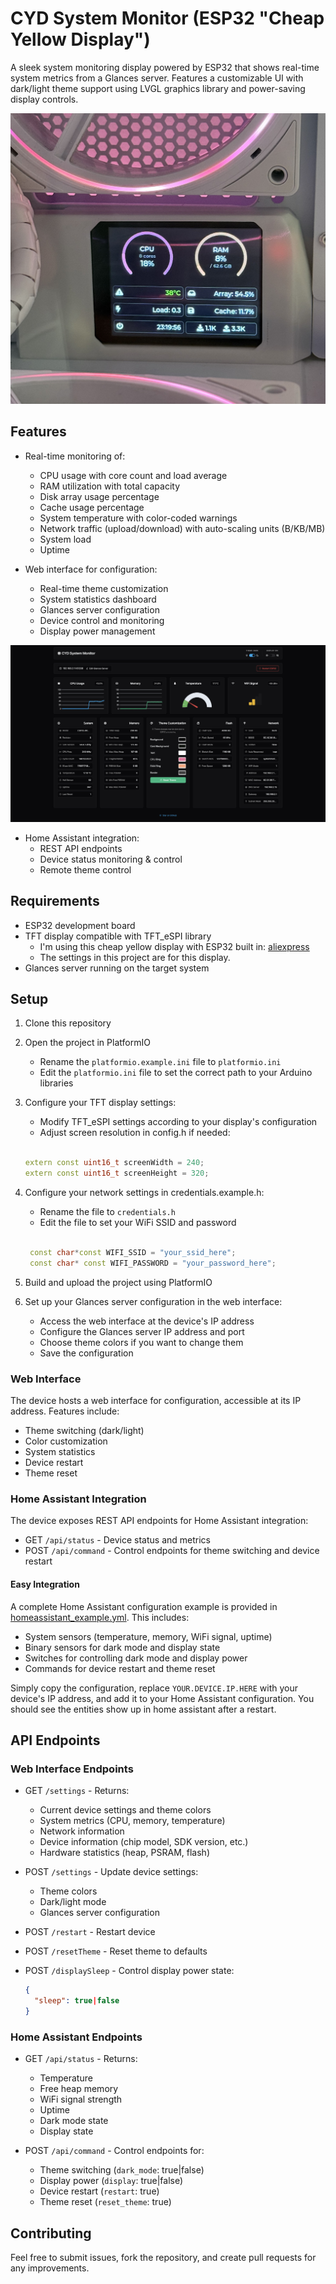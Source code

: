 # CYD System Monitor (ESP32 "Cheap Yellow Display")

A sleek system monitoring display powered by ESP32 that shows real-time system metrics from a Glances server. Features a customizable UI with dark/light theme support using LVGL graphics library and power-saving display controls.

![Unraid](Images/device.jpeg)

## Features

- Real-time monitoring of:
  - CPU usage with core count and load average
  - RAM utilization with total capacity
  - Disk array usage percentage
  - Cache usage percentage
  - System temperature with color-coded warnings
  - Network traffic (upload/download) with auto-scaling units (B/KB/MB)
  - System load
  - Uptime

- Web interface for configuration:
  - Real-time theme customization
  - System statistics dashboard
  - Glances server configuration
  - Device control and monitoring
  - Display power management

![Web UI](Images/web.png)

- Home Assistant integration:
  - REST API endpoints
  - Device status monitoring & control
  - Remote theme control

## Requirements

- ESP32 development board
- TFT display compatible with TFT_eSPI library
  - I'm using this cheap yellow display with ESP32 built in: [aliexpress](https://s.click.aliexpress.com/e/_olrdG2w)
  - The settings in this project are for this display.
- Glances server running on the target system

## Setup

1. Clone this repository
2. Open the project in PlatformIO

   - Rename the `platformio.example.ini` file to `platformio.ini`
   - Edit the `platformio.ini` file to set the correct path to your Arduino libraries

3. Configure your TFT display settings:
   - Modify TFT_eSPI settings according to your display's configuration
   - Adjust screen resolution in config.h if needed:

   ```cpp

   extern const uint16_t screenWidth = 240;
   extern const uint16_t screenHeight = 320;

   ```

4. Configure your network settings in credentials.example.h:

   - Rename the file to `credentials.h`
   - Edit the file to set your WiFi SSID and password

   ```cpp

    const char*const WIFI_SSID = "your_ssid_here";
    const char* const WIFI_PASSWORD = "your_password_here";

   ```

5. Build and upload the project using PlatformIO

6. Set up your Glances server configuration in the web interface:

   - Access the web interface at the device's IP address
   - Configure the Glances server IP address and port
   - Choose theme colors if you want to change them
   - Save the configuration

### Web Interface

The device hosts a web interface for configuration, accessible at its IP address. Features include:

- Theme switching (dark/light)
- Color customization
- System statistics
- Device restart
- Theme reset

### Home Assistant Integration

The device exposes REST API endpoints for Home Assistant integration:

- GET `/api/status` - Device status and metrics
- POST `/api/command` - Control endpoints for theme switching and device restart

#### Easy Integration

A complete Home Assistant configuration example is provided in [homeassistant_example.yml](homeassistant_example.yml). This includes:

- System sensors (temperature, memory, WiFi signal, uptime)
- Binary sensors for dark mode and display state
- Switches for controlling dark mode and display power
- Commands for device restart and theme reset

Simply copy the configuration, replace `YOUR.DEVICE.IP.HERE` with your device's IP address, and add it to your Home Assistant configuration.
You should see the entities show up in home assistant after a restart.

## API Endpoints

### Web Interface Endpoints

- GET `/settings` - Returns:
  - Current device settings and theme colors
  - System metrics (CPU, memory, temperature)
  - Network information
  - Device information (chip model, SDK version, etc.)
  - Hardware statistics (heap, PSRAM, flash)

- POST `/settings` - Update device settings:
  - Theme colors
  - Dark/light mode
  - Glances server configuration

- POST `/restart` - Restart device
- POST `/resetTheme` - Reset theme to defaults
- POST `/displaySleep` - Control display power state:

  ```json
  {
    "sleep": true|false
  }
  ```

### Home Assistant Endpoints

- GET `/api/status` - Returns:
  - Temperature
  - Free heap memory
  - WiFi signal strength
  - Uptime
  - Dark mode state
  - Display state

- POST `/api/command` - Control endpoints for:
  - Theme switching (`dark_mode`: true|false)
  - Display power (`display`: true|false)
  - Device restart (`restart`: true)
  - Theme reset (`reset_theme`: true)

## Contributing

Feel free to submit issues, fork the repository, and create pull requests for any improvements.
